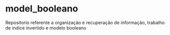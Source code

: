 # model_booleano
Repositorio referente a organização e recuperação de informação, trabalho de indice invertido e modelo booleano


